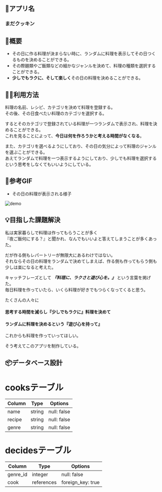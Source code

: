 ## 🍳アプリ名 
### まだクッキン

## 💬概要　
- その日に作る料理が決まらない時に、ランダムに料理を表示してその日つくるものを決めることができる。
- その際麺類やご飯類などの細かなジャンルを決めて、料理の種類を選択することができる。
- **少しでもラクに、そして楽しく**その日の料理を決めることができる。

## 👨‍💻利用方法
料理の名前、レシピ、カテゴリを決めて料理を登録する。  
その後、その日食べたい料理のカテゴリを選択する。

するとそのカテゴリで登録されている料理が一つランダムで表示され、料理を決めることができる。  
これを見ることによって、**今日は何を作ろうかと考える時間がなくなる**。  

また、カテゴリを選べるようにしており、その日の気分によって料理のジャンルを選ぶことができる。  
あえてランダムで料理を一つ表示するようにしており、少しでも料理を選択するという思考をしなくてもいいようにしている。

## 🍖参考GIF
- その日の料理が表示される様子

![demo](https://gyazo.com/dd88c39d499fbcc02ae7231713ed4b2d/raw)


## 💡目指した課題解決
私は実家暮らしで料理は作ってもらうことが多く  
『夜ご飯何にする？』と聞かれ、なんでもいいよと答えてしまうことが多くあった。  

だが作る側もレパートリーが無限大にあるわけではない。  
それならその日の料理をランダムで決めてしまえば、作る側も作ってもらう側も少しは楽になると考えた。  

キャッチフレーズとして ***『料理に、ラクさと遊び心を。』*** という言葉を掲げた。  
毎日料理を作っていたら、いくら料理が好きでもつらくなってくると思う。

たくさんの人々に

#### 思考する時間を減らし『少しでもラクに』料理を決めて

#### ランダムに料理を決めるという『遊び心を持って』

これからも料理を作っていってほしい。

そう考えてこのアプリを制作している。

## 📦データベース設計

# cooksテーブル　
| Column             | Type       | Options                        |
| ------------------ | ---------- | ------------------------------ |
| name               | string     | null: false                    |
| recipe             | string     | null: false                    |
| genre              | string     | null: false                    |

# decidesテーブル　
| Column             | Type       | Options                        |
| ------------------ | ---------- | ------------------------------ |
| genre_id           | integer    | null: false                    |
| cook               | references | foreign_key: true              |
